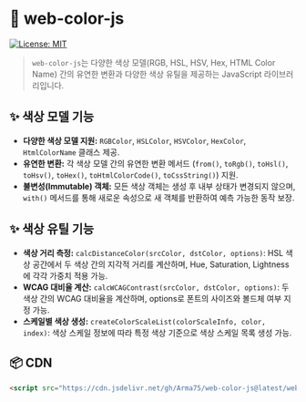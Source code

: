 # 🎨 web-color-js

[![License: MIT](https://img.shields.io/badge/License-MIT-yellow.svg)](https://opensource.org/licenses/MIT)

> `web-color-js`는 다양한 색상 모델(RGB, HSL, HSV, Hex, HTML Color Name) 간의 유연한 변환과 다양한 색상 유틸을 제공하는 JavaScript 라이브러리입니다.

## ✨ 색상 모델 기능
* **다양한 색상 모델 지원:** `RGBColor`, `HSLColor`, `HSVColor`, `HexColor`, `HtmlColorName` 클래스 제공.
* **유연한 변환:** 각 색상 모델 간의 유연한 변환 메서드 (`from()`, `toRgb()`, `toHsl()`, `toHsv()`, `toHex()`, `toHtmlColorCode()`, `toCssString()`) 지원.
* **불변성(Immutable) 객체:** 모든 색상 객체는 생성 후 내부 상태가 변경되지 않으며, `with()` 메서드를 통해 새로운 속성으로 새 객체를 반환하여 예측 가능한 동작 보장.

## ✨ 색상 유틸 기능
* **색상 거리 측정:** `calcDistanceColor(srcColor, dstColor, options)`: HSL 색상 공간에서 두 색상 간의 지각적 거리를 계산하며, Hue, Saturation, Lightness에 각각 가중치 적용 가능.
* **WCAG 대비율 계산:** `calcWCAGContrast(srcColor, dstColor, options)`: 두 색상 간의 WCAG 대비율을 계산하며, options로 폰트의 사이즈와 볼드체 여부 지정 가능.
* **스케일별 색상 생성:** `createColorScaleList(colorScaleInfo, color, index)`: 색상 스케일 정보에 따라 특정 색상 기준으로 색상 스케일 목록 생성 가능.

## 📦 CDN
```html
<script src="https://cdn.jsdelivr.net/gh/Arma75/web-color-js@latest/web-color.js"></script>
